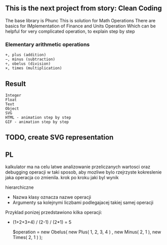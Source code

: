 ## This is the next project from story: Clean Coding 
The base library is Phunc
This is solution for Math Operations
There are basics for IMplementation of Finance and Units Operation
Which can be helpful for very complicated operation, to explain step by step
  

### Elementary arithmetic operations

    +, plus (addition)
    −, minus (subtraction)
    ÷, obelus (division)
    ×, times (multiplication)

## Result
    Integer
    Float
    Text
    Object
    SVG
    HTML - animation step by step
    GIF - animation step by step
    
    
## TODO, create SVG representation    

## PL

kalkulator ma na celu latwe analizowanie przeliczanych wartosci
oraz debugging operacji w taki sposob, aby mozliwe bylo rzejrzyste kokreslenie
jaka operacja co zmienila.
krok po kroku jaki byl wynik


hierarchiczne

+ Nazwa klasy oznacza nazwe operacji
+ Argumenty sa kolejnymi liczbami podlegajacej takiej samej operacji

Przyklad ponizej przedstawiono kilka operacji:    
* (1+2+3+4) / (2-1) / (2*1) = 5
  



    $operation = new Obelus(
                new Plus(
                    1,
                    2,
                    3,
                    4
                )
                ,
                new Minus(
                    2,
                    1
                ),
                new Times(
                    2,
                    1
                )
            );
    
    